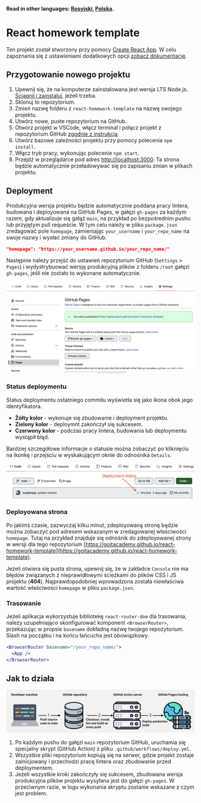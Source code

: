 **Read in other languages: [Rosyjski](README.md), [Polska](README.pl.md).**

# React homework template

Ten projekt został stworzony przy pomocy [Create React App](https://github.com/facebook/create-react-app). W celu zapoznania się z ustawieniami dodatkowych opcji [zobacz dokumentację](https://facebook.github.io/create-react-app/docs/getting-started).

## Przygotowanie nowego projektu

1. Upewnij się, że na komputerze zainstalowana jest wersja LTS Node.js. [Ściągnij i zainstaluj](https://nodejs.org/en/), jeżeli trzeba. 
2. Sklonuj to repozytorium.
3. Zmień nazwę folderu z `react-homework-template` na nazwę swojego projektu.
4. Utwórz nowe, puste repozytorium na GitHub.
5. Otwórz projekt w VSCode, włącz terminal i połącz projekt z repozytorium GitHub [zgodnie z instrukcją](https://docs.github.com/en/get-started/getting-started-with-git/managing-remote-repositories#changing-a-remote-repositorys-url)   
6. Utwórz bazowe zależności projektu przy pomocy polecenia `npm install`.
7. Włącz tryb pracy, wykonując polecenie `npm start`.
8. Przejdź w przeglądarce pod adres [http://localhost:3000](http://localhost:3000). Ta strona będzie automatycznie przeładowywać się po zapisaniu zmian w plikach projektu.

## Deployment

Produkcyjna wersja projektu będzie automatycznie poddana pracy lintera, budowana i deployowana na GitHub Pages, w gałęzi `gh-pages` za każdym razem, gdy aktualizuje się gałąź `main`, na przykład po bezpośrednim pushu lub przyjętym pull requeście. W tym celu należy w pliku `package.json` zredagować pole `homepage`, zamieniając `your_username` i `your_repo_name` na swoje nazwy i wysłać zmiany do GitHub.

```json
"homepage": "https://your_username.github.io/your_repo_name/"
```

Następnie należy przejść do ustawień repozytorium GitHub (`Settings` > `Pages`) i wydystrybuować wersję produkcyjną plików z folderu `/root` gałęzi `gh-pages`, jeśli nie zostało to wykonane automatycznie.

![GitHub Pages settings](./assets/repo-settings.png)

### Status deploymentu

Status deploymentu ostatniego commitu wyświetla się jako ikona obok jego identyfikatora.

- **Żółty kolor** - wykonuje się zbudowanie i deployment projektu.
- **Zielony kolor** - deploymnt zakończył się sukcesem.
- **Czerwony kolor** - podczas pracy lintera, budowania lub deploymentu wystąpił błąd.

Bardziej szczegółowe informacje o statusie można zobaczyć po kliknięciu na ikonkę i przejściu w wyskakującym oknie do odnośnika `Details`.

![Deployment status](./assets/status.png)

### Deployowana strona

Po jakimś czasie, zazwyczaj kilku minut, zdeployowaną stronę będzie można zobaczyć pod adresem wskazanym w zredagowanej właściwości `homepage`. Tutaj na przykład znajduje się odnośnik do zdeployowanej strony w wersji dla tego repozytorium [https://goitacademy.github.io/react-homework-template](https://goitacademy.github.io/react-homework-template).

Jeżeli otwiera się pusta strona, upewnij się, że w zakładce `Console` nie ma błędów związanych z nieprawidłowymi ścieżkami do plików CSS i JS projektu (**404**). Najprawdopodobniej wprowadzona została niewłaściwa wartość właściwości `homepage` w pliku `package.json`.

### Trasowanie

Jeżeli aplikacja wykorzystuje bibliotekę `react-router-dom` dla trasowania, należy uzupełniająco skonfigurować komponent `<BrowserRouter>`, przekazując w propsie `basename` dokładną nazwę twojego repozytorium. Slash na początku i na końcu łańcucha jest obowiązkowy.

```jsx
<BrowserRouter basename="/your_repo_name/">
  <App />
</BrowserRouter>
```

## Jak to działa

![How it works](./assets/how-it-works.png)

1. Po każdym pushu do gałęzi `main` repozytorium GitHub, uruchamia się specjalny skrypt (GitHub Action) z pliku `.github/workflows/deploy.yml`.
2. Wszystkie pliki repozytorium kopiują się na serwer, gdzie projekt zostaje zainicjowany i przechodzi pracę lintera oraz zbudowanie przed deploymentem.
3. Jeżeli wszystkie kroki zakończyły się sukcesem, zbudowana wersja produkcyjna plików projektu wysyłana jest do gałęzi `gh-pages`. W przeciwnym razie, w logu wykonania skryptu zostanie wskazane z czym jest problem.
